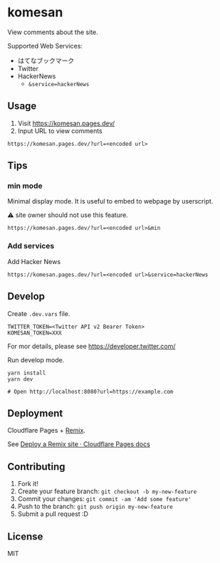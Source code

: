 # komesan

View comments about the site.

Supported Web Services:

- はてなブックマーク
- Twitter
- HackerNews
    - `&service=hackerNews`
## Usage

1. Visit https://komesan.pages.dev/
2. Input URL to view comments

```
https://komesan.pages.dev/?url=<encoded url>
```

## Tips

### min mode

Minimal display mode. It is useful to embed to webpage by userscript.

:warning: site owner should not use this feature.

```
https://komesan.pages.dev/?url=<encoded url>&min
```

### Add services

Add Hacker News

```
https://komesan.pages.dev/?url=<encoded url>&service=hackerNews
```

## Develop

Create `.dev.vars` file.

    TWITTER_TOKEN=<Twitter API v2 Bearer Token>
    KOMESAN_TOKEN=XXX

For mor details, please see <https://developer.twitter.com/>

Run develop mode.

    yarn install
    yarn dev

    # Open http://localhost:8080?url=https://example.com

## Deployment

Cloudflare Pages + [Remix](https://remix.run/).

See [Deploy a Remix site · Cloudflare Pages docs](https://developers.cloudflare.com/pages/framework-guides/remix)

## Contributing

1. Fork it!
2. Create your feature branch: `git checkout -b my-new-feature`
3. Commit your changes: `git commit -am 'Add some feature'`
4. Push to the branch: `git push origin my-new-feature`
5. Submit a pull request :D

## License

MIT
